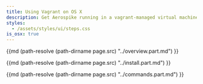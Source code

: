 ```yaml
---
title: Using Vagrant on OS X
description: Get Aerospike running in a vagrant-managed virtual machine on OS X
styles:
  - /assets/styles/ui/steps.css
is_osx: true
---
```


{{md (path-resolve (path-dirname page.src) "../overview.part.md") }}

{{md (path-resolve (path-dirname page.src) "../install.part.md") }}

{{md (path-resolve (path-dirname page.src) "../commands.part.md") }}

